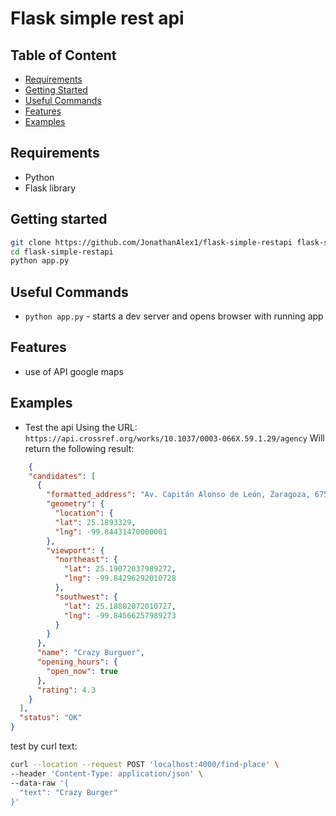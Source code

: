 # Flask simple rest api

## Table of Content

- [Requirements](#requirements)
- [Getting Started](#getting-started)
- [Useful Commands](#useful-commands)
- [Features](#features)
- [Examples](#examples)

## Requirements

- Python
- Flask library

## Getting started

```bash
git clone https://github.com/JonathanAlex1/flask-simple-restapi flask-simple-restapi
cd flask-simple-restapi
python app.py
```

## Useful Commands

- `python app.py` - starts a dev server and opens browser with running app

## Features

- use of API google maps

## Examples
- Test the api Using the URL:
  `https://api.crossref.org/works/10.1037/0003-066X.59.1.29/agency`
  Will return the following result:
```json
    {
    "candidates": [
      {
        "formatted_address": "Av. Capitán Alonso de León, Zaragoza, 67563 Montemorelos, N.L., México",
        "geometry": {
          "location": {
          "lat": 25.1893329,
          "lng": -99.84431470000001
        },
        "viewport": {
          "northeast": {
            "lat": 25.19072037989272,
            "lng": -99.84296292010728
          },
          "southwest": {
            "lat": 25.18802072010727,
            "lng": -99.84566257989273
          }
        }
      },
      "name": "Crazy Burguer",
      "opening_hours": {
        "open_now": true
      },
      "rating": 4.3
    }
  ],
  "status": "OK"
}
```
  test by curl text:
  
```bash
curl --location --request POST 'localhost:4000/find-place' \
--header 'Content-Type: application/json' \
--data-raw '{
  "text": "Crazy Burger"
}'
```

